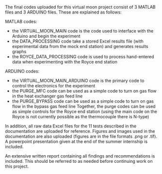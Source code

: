 The final codes uploaded for this virtual moon project consist of 3 MATLAB files and 3 ARDUINO files. These are explained as follows:

MATLAB codes:
- the VIRTUAL_MOON_MAIN code is the code used to interface with the Arduino and begin the experiment
- the DATA_PROCESSING code take a stored Excel results file (with experimental data from the mock end station) and generates results graphs
- the ROYCE_DATA_PROCESSING code is used to process hand-entered data when experimenting with the Royce end station

ARDUINO codes:
- the VIRTUAL_MOON_MAIN_ARDUINO code is the primary code to control the electronics for the experiment
- the PURGE_MFC code can be used as a simple code to turn on gas flow in the heat exchanger gas feed line
- the PURGE_BYPASS code can be used as a simple code to turn on gas flow in the bypass gas feed line
Together, the purge codes can be used as simple controls for the Royce end station (using the main code on the Royce is not currently possible as the thermocouple there is N-type)

In addition, all raw data Excel files for the 11 tests described in the documentation are uploaded for reference.
Figures and images used in the documentation are also uploaded (figures are in the file formats .png or .tif).
A powerpoint presentation given at the end of the summer internship is included.

An extensive written report containing all findings and recommendations is included. This should be referred to as needed before continuing work on this project. 
